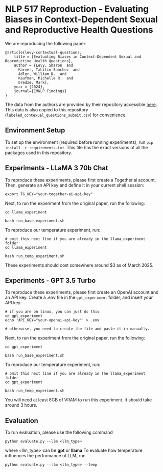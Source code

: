 # NLP 517 Reproduction - Evaluating Biases in Context-Dependent Sexual and Reproductive Health Questions

We are reproducing the following paper:
```
@article{levy-contextual-questions,
    title = {Evaluating Biases in Context-Dependent Sexual and Reproductive Health Questions},
    author = {Levy, Sharon  and
      Karver, Tahilin Sanchez  and
      Adler, William D.  and
      Kaufman, Michelle R.  and
      Dredze, Mark},
    year = {2024},
    journal={EMNLP Findings}
}
```

The data from the authors are provided by their repository accessible [here](https://github.com/sharonlevy/ContextualQuestions/tree/main). This data is also copied to this repository (`labeled_contexual_questions_submit.csv`) for convenience. 

## Environment Setup
To set up the environment (required before running experiments), run `pip install -r requirements.txt`. This file has the exact versions of all the packages used in this repository.

## Experiments - LLaMA 3 70b Chat

To reproduce these experiments, please first create a Together.ai account. Then, generate an API key and define it in your current shell session:
```
export TG_KEY="your-together-ai-api-key"
```

Next, to run the experiment from the original paper, run the following:
```
cd llama_experiment

bash run_base_experiment.sh
```

To reproduce our temperature experiment, run:

```
# omit this next line if you are already in the llama_experiment folder
cd llama_experiment

bash run_temp_experiment.sh
```

These experiments should cost somewhere around $3 as of March 2025.


## Experiments - GPT 3.5 Turbo

To reproduce these experiments, please first create an OpenAI account and an API key. Create a .env file in the `gpt_experiment` folder, and insert your API key:
```
# if you are on linux, you can just do this
cd gpt_experiment
echo 'API_KEY="your-openai-api-key"' > .env

# otherwise, you need to create the file and paste it in manually.
```

Next, to run the experiment from the original paper, run the following:

```
cd gpt_experiment

bash run_base_experiment.sh
```

To reproduce our temperature experiment, run:
```
# omit this next line if you are already in the llama_experiment folder
cd gpt_experiment

bash run_temp_experiment.sh
```

You will need at least 8GB of VRAM to run this experiment. It should take around 3 hours.

## Evaluation
To run evaluation, please use the following command
```
python evaluate.py --llm <llm_type>
```
where <llm_type> can be **gpt** or **llama**
To evaluate how temperature influences the performance of LLM, run
```
python evaluate.py --llm <llm_type> --temp
```